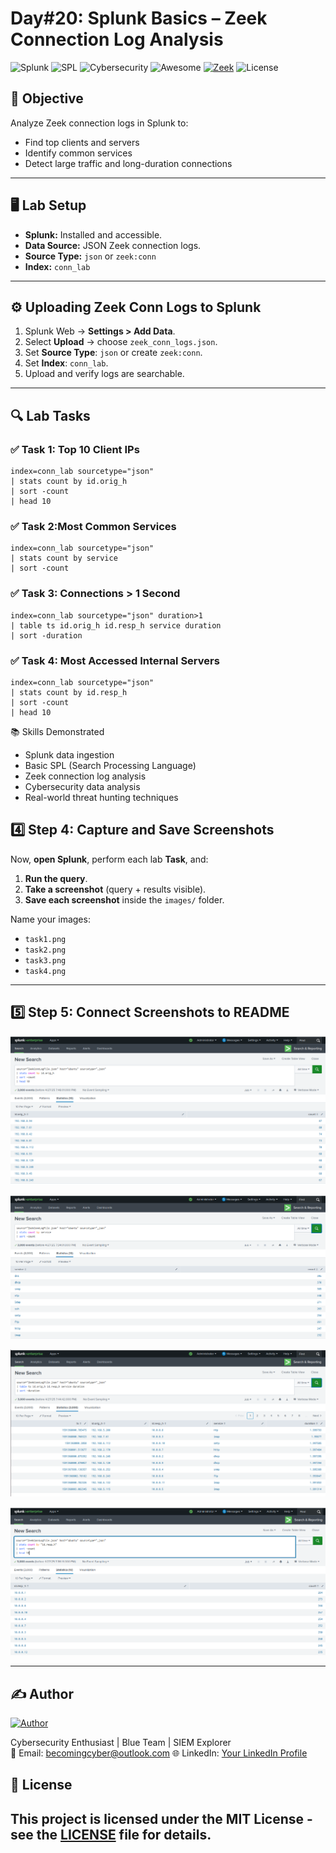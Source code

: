 # Day#20: Splunk Basics – Zeek Connection Log Analysis

![Splunk](https://img.shields.io/badge/Splunk-5AE4FF?style=for-the-badge&logo=splunk&logoColor=white)
![SPL](https://img.shields.io/badge/SPL-FF4500?style=for-the-badge&logo=data:image/svg+xml;base64,PHN2ZyBmaWxsPSIjZmZmIiB3aWR0aD0iMjQiIGhlaWdodD0iMjQiIHhtbG5zPSJodHRwOi8vd3d3LnczLm9yZy8yMDAwL3N2ZyI+PHJlY3Qgd2lkdGg9IjI0IiBoZWlnaHQ9IjI0IiBmaWxsPSIjZmY0NTAwIi8+PC9zdmc+)
![Cybersecurity](https://img.shields.io/badge/Cybersecurity-008000?style=for-the-badge&logo=securityscorecard&logoColor=white)
![Awesome](https://img.shields.io/badge/Awesome-ff69b4?style=for-the-badge&logo=awesome&logoColor=white)
[![Zeek](https://img.shields.io/badge/Zeek-Network%20Security-1C5480?style=for-the-badge&logo=zeek&logoColor=white)](https://zeek.org/)
![License](https://img.shields.io/badge/License-MIT-blue.svg?style=for-the-badge)

## 🎯 Objective
Analyze Zeek connection logs in Splunk to:
- Find top clients and servers
- Identify common services
- Detect large traffic and long-duration connections

---

## 🖥️ Lab Setup
- **Splunk:** Installed and accessible.
- **Data Source:** JSON Zeek connection logs.
- **Source Type:** `json` or `zeek:conn`
- **Index:** `conn_lab`

---

## ⚙️ Uploading Zeek Conn Logs to Splunk

1. Splunk Web → **Settings > Add Data**.
2. Select **Upload** → choose `zeek_conn_logs.json`.
3. Set **Source Type**: `json` or create `zeek:conn`.
4. Set **Index**: `conn_lab`.
5. Upload and verify logs are searchable.

---

## 🔍 Lab Tasks

### ✅ Task 1: Top 10 Client IPs
```spl
index=conn_lab sourcetype="json"
| stats count by id.orig_h
| sort -count
| head 10
```

### ✅ Task 2:Most Common Services
```spl
index=conn_lab sourcetype="json"
| stats count by service
| sort -count
```

### ✅ Task 3: Connections > 1 Second
```spl
index=conn_lab sourcetype="json" duration>1
| table ts id.orig_h id.resp_h service duration
| sort -duration
```

### ✅ Task 4: Most Accessed Internal Servers
```spl
index=conn_lab sourcetype="json"
| stats count by id.resp_h
| sort -count
| head 10
```

📚 Skills Demonstrated
- Splunk data ingestion
- Basic SPL (Search Processing Language)
- Zeek connection log analysis
- Cybersecurity data analysis
- Real-world threat hunting techniques

## 4️⃣ Step 4: Capture and Save Screenshots

Now, **open Splunk**, perform each lab **Task**, and:

1. **Run the query**.
2. **Take a screenshot** (query + results visible).
3. **Save each screenshot** inside the `images/` folder.
   
Name your images:
- `task1.png`
- `task2.png`
- `task3.png`
- `task4.png`

---
  
## 5️⃣ Step 5: Connect Screenshots to README

![task1 Result](images/task1.png)

![task2 Result](images/task2.png)

![task3 Result](images/task3.png)

![task4 Result](images/task4.png)


---

## ✍️ Author

[![Author](https://img.shields.io/badge/Author-Mozella%20McCoy--Flowers-blueviolet?style=for-the-badge)](https://github.com/BecomingCyber)

 
Cybersecurity Enthusiast | Blue Team | SIEM Explorer  
📧 Email: becomingcyber@outlook.com 
🌐 LinkedIn: [Your LinkedIn Profile](www.linkedin.com/in/mozella-mccoy-flowers)

## 📝 License

This project is licensed under the MIT License - see the [LICENSE](LICENSE) file for details.
---

